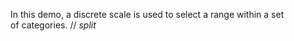 In&nbsp;this demo, a&nbsp;discrete scale is&nbsp;used to&nbsp;select a&nbsp;range within a&nbsp;set of&nbsp;categories.
// _split_